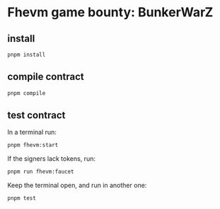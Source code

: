 # Fhevm game bounty: BunkerWarZ

## install

```bash
pnpm install
```

## compile contract

```bash
pnpm compile
```

## test contract

In a terminal run:

```bash
pnpm fhevm:start
```

If the signers lack tokens, run:

```bash
pnpm run fhevm:faucet
```

Keep the terminal open, and run in another one:

```bash
pnpm test
```
